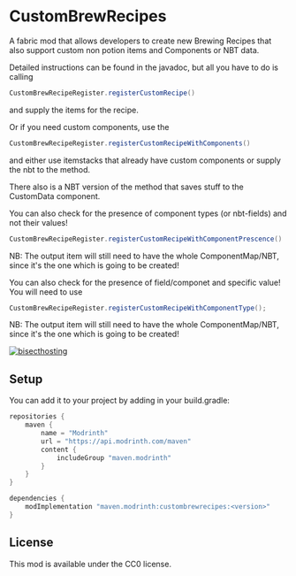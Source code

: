 # CustomBrewRecipes
A fabric mod that allows developers to create new Brewing Recipes that also support custom non potion items and Components or NBT data. 

Detailed instructions can be found in the javadoc, but all you have to do is calling 
```java
CustomBrewRecipeRegister.registerCustomRecipe()
```
 and supply the items for the recipe.
 
Or if you need custom components, use the 
```java
CustomBrewRecipeRegister.registerCustomRecipeWithComponents()
```
and either use itemstacks that already have custom components or supply the nbt to the method.

There also is a NBT version of the method that saves stuff to the CustomData component.

You can also check for the presence of component types (or nbt-fields) and not their values! 
```java
CustomBrewRecipeRegister.registerCustomRecipeWithComponentPrescence()
```
NB: The output item will still need to have the whole ComponentMap/NBT, since it's the one which is going to be created!


You can also check for the presence of field/componet and specific value! You will need to use 
```java
CustomBrewRecipeRegister.registerCustomRecipeWithComponentType();
```
NB: The output item will still need to have the whole ComponentMap/NBT, since it's the one which is going to be created!



[![bisecthosting](https://github.com/Emafire003/ColoredGlowLib/assets/29462910/973c0c1a-062c-4c4a-aa04-f02e184fd5d7)](https://www.bisecthosting.com/LightDev)

## Setup

You can add it to your project by adding in your build.gradle:
```gradle
repositories {
    maven {
        name = "Modrinth"
        url = "https://api.modrinth.com/maven"
        content {
            includeGroup "maven.modrinth"
        }
    }
}

dependencies {
    modImplementation "maven.modrinth:custombrewrecipes:<version>"
}
```


## License
This mod is available under the CC0 license.
